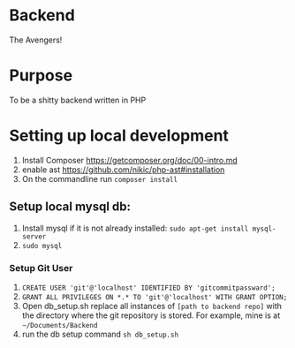 # Backend
The Avengers!

# Purpose
To be a shitty backend written in PHP

# Setting up local development
1. Install Composer https://getcomposer.org/doc/00-intro.md
2. enable ast https://github.com/nikic/php-ast#installation
3. On the commandline run `composer install`

## Setup local mysql db:
1. Install mysql if it is not already installed: `sudo apt-get install mysql-server`
2. `sudo mysql`
### Setup Git User
1. `CREATE USER 'git'@'localhost' IDENTIFIED BY 'gitcommitpassward';`
2. `GRANT ALL PRIVILEGES ON *.* TO 'git'@'localhost' WITH GRANT OPTION;`
3. Open db_setup.sh replace all instances of `[path to backend repo]` with the directory where the git repository is stored. For example, mine is at `~/Documents/Backend`
4. run the db setup command `sh db_setup.sh`
